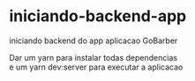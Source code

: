# iniciando-backend-app
iniciando backend do app aplicacao GoBarber

Dar um yarn para instalar todas dependencias<br>
e um yarn dev:server para executar a aplicacao


